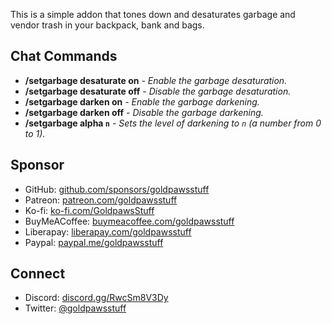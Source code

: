This is a simple addon that tones down and desaturates garbage and vendor trash in your backpack, bank and bags.

## Chat Commands
- **/setgarbage desaturate on** _- Enable the garbage desaturation._
- **/setgarbage desaturate off** _- Disable the garbage desaturation._
- **/setgarbage darken on** _- Enable the garbage darkening._
- **/setgarbage darken off** _- Disable the garbage darkening._
- **/setgarbage alpha `n`** _- Sets the level of darkening to `n` (a number from 0 to 1)._

## Sponsor
- GitHub: [github.com/sponsors/goldpawsstuff](https://github.com/sponsors/goldpawsstuff)
- Patreon: [patreon.com/goldpawsstuff](https://www.patreon.com/goldpawsstuff)
- Ko-fi: [ko-fi.com/GoldpawsStuff](https://ko-fi.com/goldpawsstuff)
- BuyMeACoffee: [buymeacoffee.com/goldpawsstuff](https://www.buymeacoffee.com/goldpawsstuff)
- Liberapay: [liberapay.com/goldpawsstuff](https://liberapay.com/goldpawsstuff)
- Paypal: [paypal.me/goldpawsstuff](https://www.paypal.me/goldpawsstuff)

## Connect
- Discord: [discord.gg/RwcSm8V3Dy](https://discord.gg/RwcSm8V3Dy)
- Twitter: [@goldpawsstuff](https://twitter.com/goldpawsstuff)
